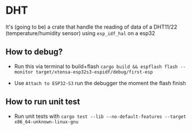 # DHT
It's (going to be) a crate that handle the reading of data of a DHT11/22 (temperature/humidity sensor) using `esp_idf_hal` on a esp32

## How to debug?
- Run this via terminal to build+flash `cargo build && espflash flash --monitor target/xtensa-esp32s3-espidf/debug/first-esp`

- Use `Attach to ESP32-S3` run the debugger the moment the flash finish

## How to run unit test
- Run unit tests with `cargo test --lib --no-default-features --target x86_64-unknown-linux-gnu`